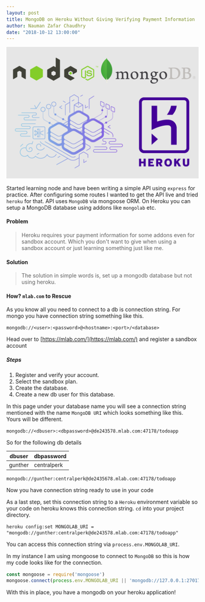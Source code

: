 ```yaml
---
layout: post
title: MongoDB on Heroku Without Giving Verifying Payment Information
author: Nauman Zafar Chaudhry
date: "2018-10-12 13:00:00"
---
```


![MongoDB-on-heroku](/post-assests/nodejs-mongodb-heroku.png)

Started learning node and have been writing a simple API using `express` for practice. After configuring some routes I wanted to get the API live and tried `heroku` for that.
API uses `MongoDB` via mongoose ORM. On Heroku you can setup a MongoDB database using addons like `mongolab` etc.



#### Problem
> Heroku requires your payment information for some addons even for sandbox account. Which you don't want to give when using a sandbox account or just learning something just like me.

#### Solution

> The solution in simple words is, set up a mongodb database but not using heroku.

#### How? `mlab.com` to Rescue

As you know all you need to connect to a db is connection string. For mongo you have connection string something like this.

```
mongodb://<user>:<password>@<hostname>:<port>/<database>
```

Head over to [https://mlab.com/](https://mlab.com/) and register a sandbox account

##### Steps
1. Register and verify your account.
2. Select the sandbox plan.
3. Create the database.
4. Create a new db user for this database.

In this page under your database name you will see a connection string mentioned with the name `MongoDB URI` which looks something like this. Yours will be different.

```
mongodb://<dbuser>:<dbpassword>@de243578.mlab.com:47178/todoapp
```

So for the following db details

dbuser | dbpassword
--- | ---
gunther | centralperk


```
mongodb://gunther:centralperk@de2435678.mlab.com:47178/todoapp
```

Now you have connection string ready to use in your code

As a last step, set this connection string to a `Heroku` environment variable so your code on heroku knows this connection string. `cd` into your project directory.

```
heroku config:set MONGOLAB_URI = "mongodb://gunther:centralperk@de243578.mlab.com:47178/todoapp"
```

You can access this connection string via `process.env.MONGOLAB_URI`.

In my instance I am using mongoose to connect to `MongoDB` so this is how my code looks like for the connection.

```javascript
const mongoose = require('mongoose')
mongoose.connect(process.env.MONGOLAB_URI || 'mongodb://127.0.0.1:27017/TodoApp');
```

With this in place, you have a mongodb on your heroku application!
